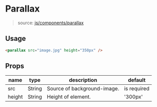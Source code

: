 # Parallax

> source: [js/components/parallax](../../src/js/components/parallax.vue)

## Usage

```html
<parallax src="image.jpg" height="350px" />
```

## Props

| name | type | description | default |
| ---- | ---- | ----------- | ------- |
| src | String | Source of background-image. | is required |
| height | String | Height of element. | '300px' |
